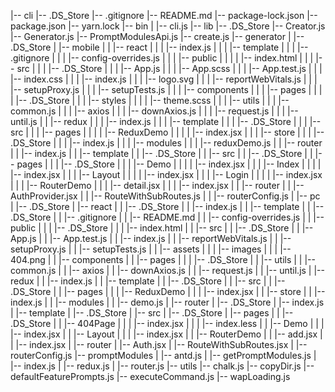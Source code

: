 |-- cli
    |-- .DS_Store
    |-- .gitignore
    |-- README.md
    |-- package-lock.json
    |-- package.json
    |-- yarn.lock
    |-- bin
    |   |-- cli.js
    |-- lib
        |-- .DS_Store
        |-- Creator.js
        |-- Generator.js
        |-- PromptModulesApi.js
        |-- create.js
        |-- generator
        |   |-- .DS_Store
        |   |-- mobile
        |   |   |-- react
        |   |   |   |-- index.js
        |   |   |   |-- template
        |   |   |       |-- .gitignore
        |   |   |       |-- config-overrides.js
        |   |   |       |-- public
        |   |   |       |   |-- index.html
        |   |   |       |-- src
        |   |   |           |-- .DS_Store
        |   |   |           |-- App.js
        |   |   |           |-- App.scss
        |   |   |           |-- App.test.js
        |   |   |           |-- index.css
        |   |   |           |-- index.js
        |   |   |           |-- logo.svg
        |   |   |           |-- reportWebVitals.js
        |   |   |           |-- setupProxy.js
        |   |   |           |-- setupTests.js
        |   |   |           |-- components
        |   |   |           |-- pages
        |   |   |           |   |-- .DS_Store
        |   |   |           |-- styles
        |   |   |           |   |-- theme.scss
        |   |   |           |-- utils
        |   |   |               |-- common.js
        |   |   |               |-- axios
        |   |   |                   |-- downAxios.js
        |   |   |                   |-- request.js
        |   |   |                   |-- until.js
        |   |   |-- redux
        |   |   |   |-- index.js
        |   |   |   |-- template
        |   |   |       |-- .DS_Store
        |   |   |       |-- src
        |   |   |           |-- pages
        |   |   |           |   |-- ReduxDemo
        |   |   |           |       |-- index.jsx
        |   |   |           |-- store
        |   |   |               |-- .DS_Store
        |   |   |               |-- index.js
        |   |   |               |-- modules
        |   |   |                   |-- reduxDemo.js
        |   |   |-- router
        |   |       |-- index.js
        |   |       |-- template
        |   |           |-- .DS_Store
        |   |           |-- src
        |   |               |-- .DS_Store
        |   |               |-- pages
        |   |               |   |-- .DS_Store
        |   |               |   |-- Demo
        |   |               |   |   |-- index.jsx
        |   |               |   |-- Index
        |   |               |   |   |-- index.jsx
        |   |               |   |-- Layout
        |   |               |   |   |-- index.jsx
        |   |               |   |-- Login
        |   |               |   |   |-- index.jsx
        |   |               |   |-- RouterDemo
        |   |               |       |-- detail.jsx
        |   |               |       |-- index.jsx
        |   |               |-- router
        |   |                   |-- AuthProvider.jsx
        |   |                   |-- RouteWithSubRoutes.js
        |   |                   |-- routerConfig.js
        |   |-- pc
        |       |-- .DS_Store
        |       |-- react
        |       |   |-- .DS_Store
        |       |   |-- index.js
        |       |   |-- template
        |       |       |-- .DS_Store
        |       |       |-- .gitignore
        |       |       |-- README.md
        |       |       |-- config-overrides.js
        |       |       |-- public
        |       |       |   |-- .DS_Store
        |       |       |   |-- index.html
        |       |       |-- src
        |       |           |-- .DS_Store
        |       |           |-- App.js
        |       |           |-- App.test.js
        |       |           |-- index.js
        |       |           |-- reportWebVitals.js
        |       |           |-- setupProxy.js
        |       |           |-- setupTests.js
        |       |           |-- assets
        |       |           |   |-- images
        |       |           |       |-- 404.png
        |       |           |-- components
        |       |           |-- pages
        |       |           |   |-- .DS_Store
        |       |           |-- utils
        |       |               |-- common.js
        |       |               |-- axios
        |       |                   |-- downAxios.js
        |       |                   |-- request.js
        |       |                   |-- until.js
        |       |-- redux
        |       |   |-- index.js
        |       |   |-- template
        |       |       |-- .DS_Store
        |       |       |-- src
        |       |           |-- .DS_Store
        |       |           |-- pages
        |       |           |   |-- ReduxDemo
        |       |           |       |-- index.jsx
        |       |           |-- store
        |       |               |-- index.js
        |       |               |-- modules
        |       |                   |-- demo.js
        |       |-- router
        |           |-- .DS_Store
        |           |-- index.js
        |           |-- template
        |               |-- .DS_Store
        |               |-- src
        |                   |-- .DS_Store
        |                   |-- pages
        |                   |   |-- .DS_Store
        |                   |   |-- 404Page
        |                   |   |   |-- index.jsx
        |                   |   |   |-- index.less
        |                   |   |-- Demo
        |                   |   |   |-- index.jsx
        |                   |   |-- Layout
        |                   |   |   |-- index.jsx
        |                   |   |-- RouterDemo
        |                   |       |-- add.jsx
        |                   |       |-- index.jsx
        |                   |-- router
        |                       |-- Auth.jsx
        |                       |-- RouteWithSubRoutes.jsx
        |                       |-- routerConfig.js
        |-- promptModules
        |   |-- antd.js
        |   |-- getPromptModules.js
        |   |-- index.js
        |   |-- redux.js
        |   |-- router.js
        |-- utils
            |-- chalk.js
            |-- copyDir.js
            |-- defaultFeaturePrompts.js
            |-- executeCommand.js
            |-- wapLoading.js
